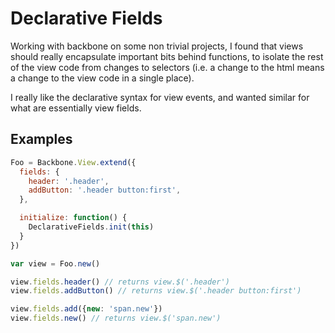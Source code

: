 Declarative Fields
==================

Working with backbone on some non trivial projects, I found that views
should really encapsulate important bits behind functions, to isolate
the rest of the view code from changes to selectors (i.e. a change to
the html means a change to the view code in a single place).

I really like the declarative syntax for view events, and wanted similar for
what are essentially view fields.

Examples
--------

```javascript
Foo = Backbone.View.extend({
  fields: {
    header: '.header',
    addButton: '.header button:first',
  },

  initialize: function() {
    DeclarativeFields.init(this)
  }
})

var view = Foo.new()

view.fields.header() // returns view.$('.header')
view.fields.addButton() // returns view.$('.header button:first')

view.fields.add({new: 'span.new'})
view.fields.new() // returns view.$('span.new')
```
